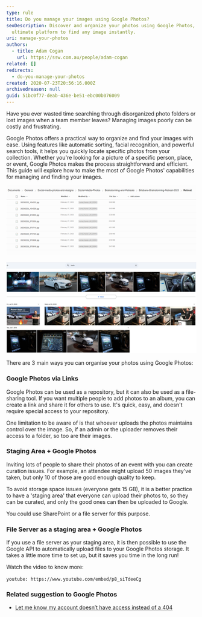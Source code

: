 ```yaml
---
type: rule
title: Do you manage your images using Google Photos?
seoDescription: Discover and organize your photos using Google Photos, the
  ultimate platform to find any image instantly.
uri: manage-your-photos
authors:
  - title: Adam Cogan
    url: https://ssw.com.au/people/adam-cogan
related: []
redirects:
  - do-you-manage-your-photos
created: 2020-07-23T20:56:16.000Z
archivedreason: null
guid: 51bc0f77-deab-436e-be51-ebc00b076009
---
```

Have you ever wasted time searching through disorganized photo folders or lost images when a team member leaves? Managing images poorly can be costly and frustrating.

Google Photos offers a practical way to organize and find your images with ease. Using features like automatic sorting, facial recognition, and powerful search tools, it helps you quickly locate specific photos from your collection. Whether you're looking for a picture of a specific person, place, or event, Google Photos makes the process straightforward and efficient. This guide will explore how to make the most of Google Photos' capabilities for managing and finding your images.

![❌ Bad Example: While the files are well ordered, it's not clear what they are photos of, or who is in there.](bad-example_1758250956033.png)

![ ✅Good Example: With Google Photos you can organise your photos into folders, but also search for keywords or names to find things easily. They also display as thumbnails for greater visability.](tesla-search.png)

<!--endintro-->

There are 3 main ways you can organise your photos using Google Photos:

### Google Photos via Links

Google Photos can be used as a repository, but it can also be used as a file-sharing tool. If you want multiple people to add photos to an album, you can create a link and share it for others to use. It's quick, easy, and doesn't require special access to your repository. 

One limitation to be aware of is that whoever uploads the photos maintains control over the image. So, if an admin or the uploader removes their access to a folder, so too are their images.

### Staging Area + Google Photos

Inviting lots of people to share their photos of an event with you can create curation issues. For example, an attendee might upload 50 images they've taken, but only 10 of those are good enough quality to keep.

To avoid storage space issues (everyone gets 15 GB), it is a better practice to have a 'staging area' that everyone can upload their photos to, so they can be curated, and only the good ones can then be uploaded to Google.

You could use SharePoint or a file server for this purpose. 

### File Server as a staging area  + Google Photos

If you use a file server as your staging area, it is then possible to use the Google API to automatically upload files to your Google Photos storage. It takes a little more time to set up, but it saves you time in the long run! 

Watch the video to know more:

`youtube: https://www.youtube.com/embed/p8_siTdeeCg`

### Related suggestion to Google Photos

* [Let me know my account doesn’t have access instead of a 404](https://bettersoftwaresuggestions.com/google/google-photos/let-me-know-my-account-doesnt-have-access-instead-of-a-404/)
